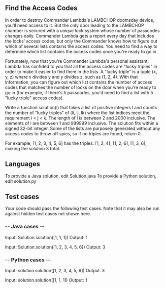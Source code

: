 ## Find the Access Codes
In order to destroy Commander Lambda's LAMBCHOP doomsday device, you'll need access to it. But the only door leading to the LAMBCHOP chamber is secured with a unique lock system whose number of passcodes changes daily. Commander Lambda gets a report every day that includes the locks' access codes, but only the Commander knows how to figure out which of several lists contains the access codes. You need to find a way to determine which list contains the access codes once you're ready to go in. 

Fortunately, now that you're Commander Lambda's personal assistant, Lambda has confided to you that all the access codes are "lucky triples" in order to make it easier to find them in the lists. A "lucky triple" is a tuple (x, y, z) where x divides y and y divides z, such as (1, 2, 4). With that information, you can figure out which list contains the number of access codes that matches the number of locks on the door when you're ready to go in (for example, if there's 5 passcodes, you'd need to find a list with 5 "lucky triple" access codes).

Write a function solution(l) that takes a list of positive integers l and counts the number of "lucky triples" of (li, lj, lk) where the list indices meet the requirement i < j < k.  The length of l is between 2 and 2000 inclusive.  The elements of l are between 1 and 999999 inclusive.  The solution fits within a signed 32-bit integer. Some of the lists are purposely generated without any access codes to throw off spies, so if no triples are found, return 0. 

For example, [1, 2, 3, 4, 5, 6] has the triples: [1, 2, 4], [1, 2, 6], [1, 3, 6], making the solution 3 total.

## Languages
To provide a Java solution, edit Solution.java
To provide a Python solution, edit solution.py

## Test cases
Your code should pass the following test cases.
Note that it may also be run against hidden test cases not shown here.

### -- Java cases -- 
Input:
Solution.solution([1, 1, 1])
Output:
    1

Input:
Solution.solution([1, 2, 3, 4, 5, 6])
Output:
    3

### -- Python cases -- 
Input:
solution.solution([1, 2, 3, 4, 5, 6])
Output:
    3

Input:
solution.solution([1, 1, 1])
Output:
    1
